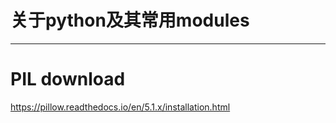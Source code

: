 # 关于python及其常用modules
-----------------------------

# PIL download
https://pillow.readthedocs.io/en/5.1.x/installation.html
